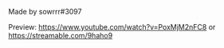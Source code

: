 Made by sowrrr#3097

Preview: https://www.youtube.com/watch?v=PoxMjM2nFC8 or  https://streamable.com/9haho9 
